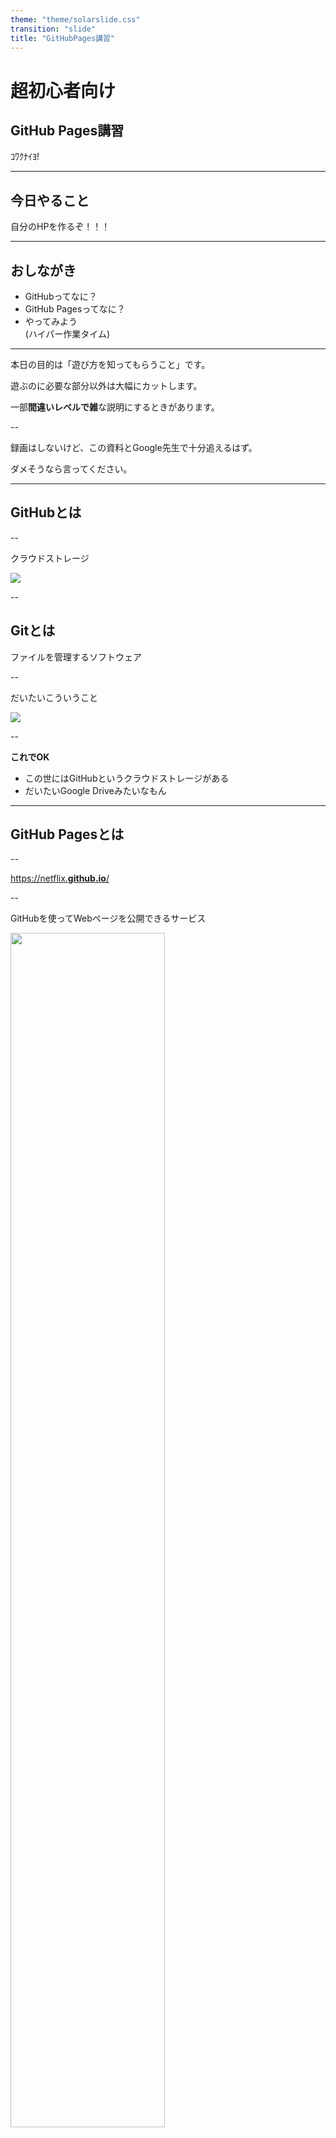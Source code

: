 ```yaml
---
theme: "theme/solarslide.css"
transition: "slide"
title: "GitHubPages講習"
---
```


# 超初心者向け
## GitHub Pages講習
ｺﾜｸﾅｲﾖ!

---

## 今日やること

自分のHPを作るぞ！！！

---

## おしながき

* GitHubってなに？
* GitHub Pagesってなに？
* やってみよう<br>
(ハイパー作業タイム)


---


本日の目的は「遊び方を知ってもらうこと」です。

遊ぶのに必要な部分以外は大幅にカットします。

一部**間違いレベルで雑**な説明にするときがあります。

--

録画はしないけど、この資料とGoogle先生で十分追えるはず。

ダメそうなら言ってください。

---

## GitHubとは

--

クラウドストレージ

![](img/03-13-01-45-41.png)

--


## Gitとは

ファイルを管理するソフトウェア

--

だいたいこういうこと

![](img/03-13-01-37-13.png)

--

**これでOK**


* この世にはGitHubというクラウドストレージがある
* だいたいGoogle Driveみたいなもん

---

## GitHub Pagesとは

--

[https://netflix.**github.io**/](https://netflix.github.io/)

--

GitHubを使ってWebページを公開できるサービス

<img src="img/03-13-01-59-19.png" style="width: 70%; border: none; box-shadow:none;transform:rotate(0deg)"/>

https://github.com/Netflix/netflix.github.com

--

* Webページの内容はHTMLによって書かれている
* GitHubにはファイルを置くことができる

「GitHubに置いたHTMLからWebページ公開できたら楽だな～」

↑これが**GitHub Pages**

---

## おさらい

* GitHubとは**クラウドストレージ** (Googleドライブ的なやつ) である
* アップロードしたHTMLファイルを**Webページとして公開**することができる
* 今からそれをやる

---

## 実践編


1. GitHubのユーザー登録
1. ファイルの置き場を作る
1. HTMLのアップロード
1. ページの公開

<small>有識者へ：Gitの導入は時間余ったらやる予定</small>
---

### GitHubのユーザー登録

これの通りに進める

最後は **[skip this for now]** でOK

[GitHubアカウントの作成方法 (2021年版)](https://qiita.com/ayatokura/items/9eabb7ae20752e6dc79d)


---

### ファイルの置き場を作る

リポジトリ (フォルダの上位版的なやつ)を作る<br>

![](img/03-13-02-56-31.png)

--

何でもいいので適当な名前をつける<br>
考えるのが嫌なら画像と同じでも大丈夫

![](img/03-13-03-00-43.png)

--

ここにチェック

![](img/03-13-03-01-54.png)


--

ここを押すと完了


![](img/03-13-03-02-35.png)

---

## HTMLのアップロード

サンプルのファイルを適当な場所にダウンロード<br>
まずはこのHTMLを公開する

[サンプル](https://github.com/Suzukeh/GitHubPages_kosyu/releases/download/1/index.html)


--

アップロード

![](img/03-13-02-38-57.png)

--

![](img/03-13-02-46-49.png)

--

**Commit changes**を押したらアップロード完了

![](img/03-13-02-47-14.png)

--

`index.html`があるはず

![](img/03-13-02-52-21.png)

---

### ページの公開

設定を開く


![](img/03-13-03-05-31.png)

--

Pagesに移動

![](img/03-13-03-05-59.png)

--

mainを選択して、Saveを押すと完了

![](img/03-13-03-07-38.png)

---

## できた

クリックして公開されたページを見てみよう！

![](img/03-13-03-15-21.png)

---

## まとめ

* GitHubはGoogleドライブみたいなもの
* 簡単にHPが公開できる
* すごい

気になった人は色々いじってみてね

---

**suzukeの作例**

[GitHub](https://github.com/Suzukeh)

* https://www.suzuke.dev/ ブログのような何か

* https://slide.suzuke.dev/ スライドを公開してるとこ

---

時間余ったら

### Gitのインストール

**Windows / Mac**

[GitHub Desktop](https://desktop.github.com/)

**Linux (WSL)**
```bash:
sudo apt-get install git
```

---

### Gitコマンドの使い方 (今回の内容に使う分)

**GitHubからダウンロード** `clone`コマンド

<img src="img/03-13-03-34-13.png" style="width: 50%; border: none; box-shadow:none;transform:rotate(0deg)"/>

```bash:
#git clone <GitHubで作ったリポジトリのURL>.git

git clone https://github.com/Suzukeh/GitHubPages_kosyu.git
```

--

**変更を登録 その1** `add`コマンド

```bash:
#git add <変更を登録したいもの>

git add .
```

--

**変更を登録 その2** `commit`コマンド

```bash:
#git commit -m <変更に関するコメント 日本語も可>

git commit -m "add index.html"
```

--

**変更をGitHubにアップロード** `push`コマンド

```bash:
git push
```

--

**GitHubと同期** `pull`コマンド

```bash:
git pull
```